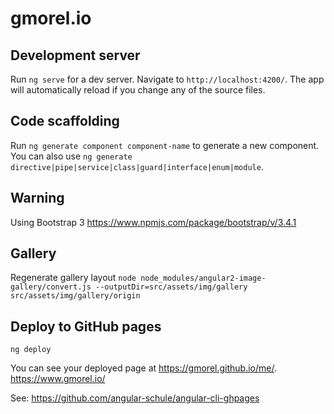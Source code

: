 # gmorel.io

## Development server

Run `ng serve` for a dev server. Navigate to `http://localhost:4200/`. The app will automatically reload if you change any of the source files.

## Code scaffolding

Run `ng generate component component-name` to generate a new component. You can also use `ng generate directive|pipe|service|class|guard|interface|enum|module`.

## Warning

Using Bootstrap 3
https://www.npmjs.com/package/bootstrap/v/3.4.1

## Gallery

Regenerate gallery layout
`node node_modules/angular2-image-gallery/convert.js --outputDir=src/assets/img/gallery src/assets/img/gallery/origin`

## Deploy to GitHub pages

`ng deploy`

You can see your deployed page at https://gmorel.github.io/me/.
https://www.gmorel.io/

See: https://github.com/angular-schule/angular-cli-ghpages
